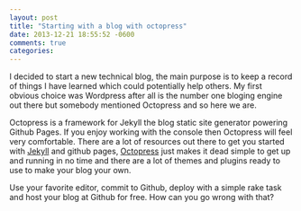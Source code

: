 ```yaml
---
layout: post
title: "Starting with a blog with octopress"
date: 2013-12-21 18:55:52 -0600
comments: true
categories:
---
```


I decided to start a new technical blog, the main purpose is to keep a record of things I have learned which could potentially help others. My first obvious choice was Wordpress after all is the number one bloging engine out there but somebody mentioned Octopress and so here we are.

Octopress is a framework for Jekyll the blog static site generator powering Github Pages. If you enjoy working with the console then Octopress will feel very comfortable. There are a lot of resources out there to get you started with <a href="http://jekyllrb.com/" target="_blank">Jekyll</a> and github pages,  <a href="http://octopress.org" target="_blank">Octopress</a> just makes it dead simple to get up and running in no time and there are a lot of themes and plugins ready to use to make your blog your own.

Use your favorite editor, commit to Github, deploy with a simple rake task and host your blog at Github for free. How can you go wrong with that?

